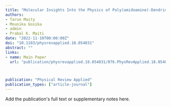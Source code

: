 ```yaml
---
title: "Molecular Insights Into the Physics of Poly(amidoamine)-Dendrimer-Based Supercapacitors"
authors:
- Tarun Maity
- Mounika Gosika
- admin
- Prabal K. Maiti
date: "2022-11-10T00:00:00Z"
doi: "10.1103/physrevapplied.18.054031"
abstract: ""
links:
- name: Main Paper
  url: "publication/physrevapplied.18.054031/076.PhysRevApplied.18.054031.pdf"



publication: "Physical Review Applied"
publication_types: ["article-journal"]
---
```


Add the publication's full text or supplementary notes here.
